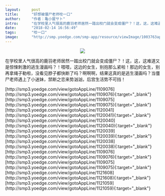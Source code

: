 ```yaml
---
layout:     post
title:      "好想被僵尸老师咬一口"
author:     "作者：亀小屋サト"
intro:      "在学校里人气很高的鹿羽老师居然一踏出校门就会变成僵尸？！这，这，这难道又是惊悚刺激的逃生漫画吗？！喂喂，这边的女生，别抱那么紧啦！那边的女生，别再拿绳子勒啦，没看见脖子都快断了吗？啊啊啊，结果这真的是逃生漫画吗？当僵尸老师遇上了小迷妹，禁断之恋来势汹汹，后宫生活势不可挡！"
date:       "2018-02-14 16:56:49"
tags:       "咬一口"
image:      "http://smp.yoedge.com/smp-app/resource/viewImage/1003763appline.png"
---
```

<div style="text-align: center">
<p><img src="http://smp.yoedge.com/smp-app/resource/viewImage/1003763appline.png"/></p>
</div>
<p class="post-meta">
<span>在学校里人气很高的鹿羽老师居然一踏出校门就会变成僵尸？！这，这，这难道又是惊悚刺激的逃生漫画吗？！喂喂，这边的女生，别抱那么紧啦！那边的女生，别再拿绳子勒啦，没看见脖子都快断了吗？啊啊啊，结果这真的是逃生漫画吗？当僵尸老师遇上了小迷妹，禁断之恋来势汹汹，后宫生活势不可挡！</span>
</p>
[http://smp3.yoedge.com/view/gotoAppLine/1109076](http://smp3.yoedge.com/view/gotoAppLine/1109076){:target="_blank"}
[http://smp3.yoedge.com/view/gotoAppLine/1109075](http://smp3.yoedge.com/view/gotoAppLine/1109075){:target="_blank"}
[http://smp3.yoedge.com/view/gotoAppLine/1120041](http://smp3.yoedge.com/view/gotoAppLine/1120041){:target="_blank"}
[http://smp3.yoedge.com/view/gotoAppLine/1120040](http://smp3.yoedge.com/view/gotoAppLine/1120040){:target="_blank"}
[http://smp3.yoedge.com/view/gotoAppLine/1120039](http://smp3.yoedge.com/view/gotoAppLine/1120039){:target="_blank"}
[http://smp3.yoedge.com/view/gotoAppLine/1120038](http://smp3.yoedge.com/view/gotoAppLine/1120038){:target="_blank"}
[http://smp3.yoedge.com/view/gotoAppLine/1109076](http://smp3.yoedge.com/view/gotoAppLine/1109076){:target="_blank"}
[http://smp3.yoedge.com/view/gotoAppLine/1109075](http://smp3.yoedge.com/view/gotoAppLine/1109075){:target="_blank"}
[http://smp3.yoedge.com/view/gotoAppLine/1121608](http://smp3.yoedge.com/view/gotoAppLine/1121608){:target="_blank"}
[http://smp3.yoedge.com/view/gotoAppLine/1121059](http://smp3.yoedge.com/view/gotoAppLine/1121059){:target="_blank"}


